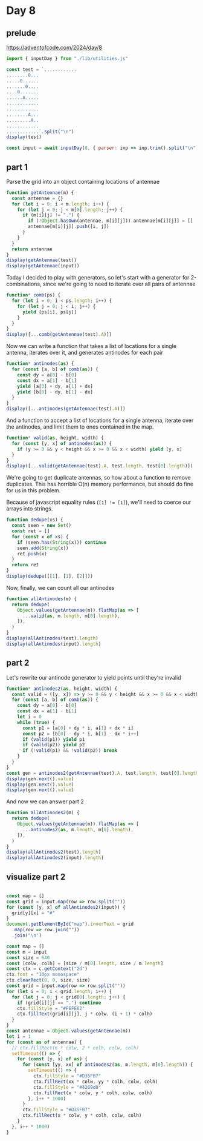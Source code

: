 # Day 8

## prelude

https://adventofcode.com/2024/day/8

```js echo
import { inputDay } from "./lib/utilities.js"
```

```js echo
const test = `............
........0...
.....0......
.......0....
....0.......
......A.....
............
............
........A...
.........A..
............
............`.split("\n")
display(test)

const input = await inputDay(8, { parser: inp => inp.trim().split("\n") })
```

## part 1

Parse the grid into an object containing locations of antennae

```js echo
function getAntennae(m) {
  const antennae = {}
  for (let i = 0; i < m.length; i++) {
    for (let j = 0; j < m[0].length; j++) {
      if (m[i][j] != ".") {
        if (!Object.hasOwn(antennae, m[i][j])) antennae[m[i][j]] = []
        antennae[m[i][j]].push([i, j])
      }
    }
  }
  return antennae
}
display(getAntennae(test))
display(getAntennae(input))
```

Today I decided to play with generators, so let's start with a generator for 2-combinations, since we're going to need to iterate over all pairs of antennae

```js echo
function* comb(ps) {
  for (let i = 0; i < ps.length; i++) {
    for (let j = 0; j < i; j++) {
      yield [ps[i], ps[j]]
    }
  }
}
display([...comb(getAntennae(test).A)])
```

Now we can write a function that takes a list of locations for a single antenna, iterates over it, and generates antinodes for each pair

```js echo
function* antinodes(as) {
  for (const [a, b] of comb(as)) {
    const dy = a[0] - b[0]
    const dx = a[1] - b[1]
    yield [a[0] + dy, a[1] + dx]
    yield [b[0] - dy, b[1] - dx]
  }
}
display([...antinodes(getAntennae(test).A)])
```

And a function to accept a list of locations for a single antenna, iterate over the antinodes, and limit them to ones contained in the map.

```js echo
function* valid(as, height, width) {
  for (const [y, x] of antinodes(as)) {
    if (y >= 0 && y < height && x >= 0 && x < width) yield [y, x]
  }
}
display([...valid(getAntennae(test).A, test.length, test[0].length)])
```

We're going to get duplicate antennas, so how about a function to remove duplicates. This has horrible O(n) memory performance, but should do fine for us in this problem.

Because of javascript equality rules (`[1] != [1]`), we'll need to coerce our arrays into strings.

```js echo
function dedupe(xs) {
  const seen = new Set()
  const ret = []
  for (const x of xs) {
    if (seen.has(String(x))) continue
    seen.add(String(x))
    ret.push(x)
  }
  return ret
}
display(dedupe([[1], [1], [2]]))
```

Now, finally, we can count all our antinodes

```js echo
function allAntinodes(m) {
  return dedupe(
    Object.values(getAntennae(m)).flatMap(as => [
      ...valid(as, m.length, m[0].length),
    ]),
  )
}
display(allAntinodes(test).length)
display(allAntinodes(input).length)
```

<!-- display function
<pre id="map"></pre>

```js echo
const map = []
const grid = input.map(row => row.split(""))
for (const [y, x] of allAntinodes(input)) {
  grid[y][x] = "#"
}
document.getElementById("map").innerText = grid
  .map(row => row.join(""))
  .join("\n")
```
-->

## part 2

Let's rewrite our antinode generator to yield points until they're invalid

```js echo
function* antinodes2(as, height, width) {
  const valid = ([y, x]) => y >= 0 && y < height && x >= 0 && x < width
  for (const [a, b] of comb(as)) {
    const dy = a[0] - b[0]
    const dx = a[1] - b[1]
    let i = 0
    while (true) {
      const p1 = [a[0] + dy * i, a[1] + dx * i]
      const p2 = [b[0] - dy * i, b[1] - dx * i++]
      if (valid(p1)) yield p1
      if (valid(p2)) yield p2
      if (!valid(p1) && !valid(p2)) break
    }
  }
}
const gen = antinodes2(getAntennae(test).A, test.length, test[0].length)
display(gen.next().value)
display(gen.next().value)
display(gen.next().value)
```

And now we can answer part 2

```js echo
function allAntinodes2(m) {
  return dedupe(
    Object.values(getAntennae(m)).flatMap(as => [
      ...antinodes2(as, m.length, m[0].length),
    ]),
  )
}
display(allAntinodes2(test).length)
display(allAntinodes2(input).length)
```

## visualize part 2

<pre id="map"></pre>

```js echo
const map = []
const grid = input.map(row => row.split(""))
for (const [y, x] of allAntinodes2(input)) {
  grid[y][x] = "#"
}
document.getElementById("map").innerText = grid
  .map(row => row.join(""))
  .join("\n")
```

<canvas id="c" width="640" height="640" style="max-width: 100%; height: 640px;"></canvas>

```js echo
const map = []
const m = input
const size = 640
const [colw, colh] = [size / m[0].length, size / m.length]
const ctx = c.getContext("2d")
ctx.font = "10px monospace"
ctx.clearRect(0, 0, size, size)
const grid = input.map(row => row.split(""))
for (let i = 0; i < grid.length; i++) {
  for (let j = 0; j < grid[0].length; j++) {
    if (grid[i][j] == ".") continue
    ctx.fillStyle = "#FEFE62"
    ctx.fillText(grid[i][j], j * colw, (i + 1) * colh)
  }
}
const antennae = Object.values(getAntennae(m))
let i = 1
for (const as of antennae) {
  // ctx.fillRect(6 * colw, 2 * colh, colw, colh)
  setTimeout(() => {
    for (const [y, x] of as) {
      for (const [yy, xx] of antinodes2(as, m.length, m[0].length)) {
        setTimeout(() => {
          ctx.fillStyle = "#D35FB7"
          ctx.fillRect(xx * colw, yy * colh, colw, colh)
          ctx.fillStyle = "#4269d0"
          ctx.fillRect(x * colw, y * colh, colw, colh)
        }, i++ * 1000)
      }
      ctx.fillStyle = "#D35FB7"
      ctx.fillRect(x * colw, y * colh, colw, colh)
    }
  }, i++ * 1000)
}
```
